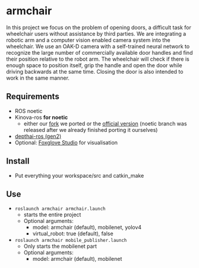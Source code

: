  # armchair

In this project we focus on the problem of opening doors, a difficult task for wheelchair users without assistance by third parties. We are integrating a robotic arm and a computer vision enabled camera system into the wheelchair. We use an OAK-D camera with a self-trained neural network to recognize the large number of commercially available door handles and find their position relative to the robot arm. The wheelchair will check if there is enough space to position itself, grip the handle and open the door while driving backwards at the same time. Closing the door is also intended to work in the same manner.

## Requirements
  * ROS noetic
  * Kinova-ros **for noetic**
    * either our [fork](https://github.com/Aachen-Armchair-Engineers/kinova-ros) we ported or the [official version](https://github.com/Kinovarobotics/kinova-ros/tree/noetic-devel) (noetic branch was released after we already finished porting it ourselves)
  * [depthai-ros (gen2)](https://github.com/luxonis/depthai-ros/tree/noetic-devel)
  * Optional: [Foxglove Studio](https://foxglove.dev/) for visualisation
 
## Install
  * Put everything your workspace/src and catkin_make
  
## Use
* `roslaunch armchair armchair.launch`
  * starts the entire project
   * Optional arguments:
     * model: armchair (default), mobilenet, yolov4
     * virtual_robot: true (default), false
 * `roslaunch armchair mobile_publisher.launch`
   * Only starts the mobilenet part
   * Optional arguments:
     * model: armchair (default), mobilenet
